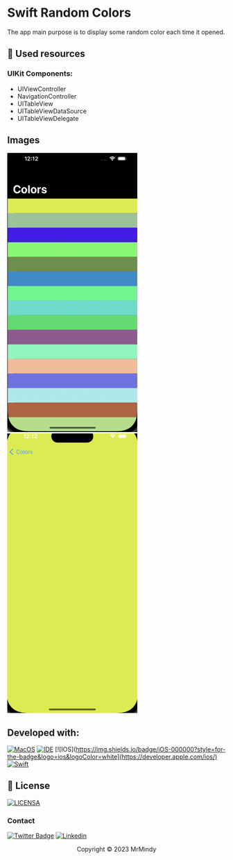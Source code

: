 # Swift Random Colors

The app main purpose is to display some random color each time it opened.

## 🔧 Used resources

### UIKit Components:
- UIViewController
- NavigationController
- UITableView
- UITableViewDataSource
- UITableViewDelegate

## Images
<p float="left">
  <img src="app_main_screen.png" alt="exemplo imagem" style="width:300px">
  <img src="app_color_detail_screen.png" alt="exemplo imagem" style="width:300px">
</p>


## Developed with:
[![MacOS](https://img.shields.io/badge/Windows-0078D6?style=for-the-badge&logo=windows&logoColor=white)](https://www.microsoft.com/pt-br/windows/get-windows-10)
[![IDE](https://img.shields.io/badge/XCode-xcode-blue)](https://developer.apple.com/xcode/)
[![IOS](https://img.shields.io/badge/iOS-000000?style=for-the-badge&logo=ios&logoColor=white](https://developer.apple.com/ios/)
[![Swift](https://img.shields.io/badge/Swift-FA7343?style=for-the-badge&logo=swift&logoColor=white)](https://www.swift.org/)

## 🔖 License
[![LICENSA](https://img.shields.io/badge/MIT-E58080?style=for-the-badge&logo=bookstack&logoColor=white)](/LICENSE)

### Contact

[![Twitter Badge](https://img.shields.io/badge/Twitter-1DA1F2?style=for-the-badge&logo=twitter&logoColor=white)](https://twitter.com/0_gnunes)
[![Linkedin](https://img.shields.io/badge/LinkedIn-0077B5?style=for-the-badge&logo=linkedin&logoColor=white)](https://www.linkedin.com/in/gustavo-nunes-pereira-783a3bbb/)

<p align="center">Copyright © 2023 MrMindy</p>

